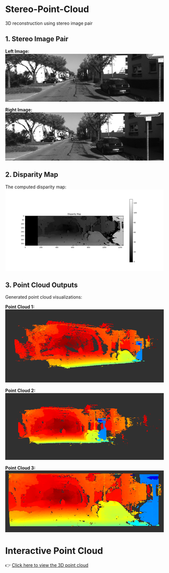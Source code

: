 # Stereo-Point-Cloud
3D reconstruction using stereo image pair

## 1. Stereo Image Pair
**Left Image:**
![Left Image](images/L.png)

**Right Image:**
![Right Image](images/R.png)

## 2. Disparity Map
The computed disparity map:
![Disparity Map](images/Figure_1.png)

## 3. Point Cloud Outputs
Generated point cloud visualizations:

**Point Cloud 1:**
![Point Cloud 1](images/output_1.PNG)

**Point Cloud 2:**
![Point Cloud 2](images/output_2.PNG)

**Point Cloud 3:**
![Point Cloud 3](images/output_3.PNG)

# Interactive Point Cloud

👉 [Click here to view the 3D point cloud](https://sketchfab.com/models/d4f985910f1b4db3b793f65844a98f4a/embed)





